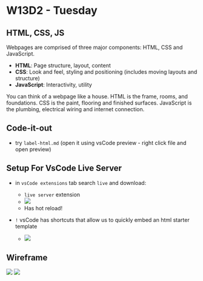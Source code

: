 # W13D2 - Tuesday

## HTML, CSS, JS

Webpages are comprised of three major components: HTML, CSS and JavaScript.

* **HTML**: Page structure, layout, content
* **CSS**: Look and feel, styling and positioning (includes moving layouts and structure)
* **JavaScript**: Interactivity, utility

You can think of a webpage like a house. HTML is the frame, rooms, and
foundations. CSS is the paint, flooring and finished surfaces. JavaScript is
the plumbing, electrical wiring and internet connection.

## Code-it-out
- try `label-html.md` (open it using vsCode preview - right click file and open preview)

## Setup For VsCode Live Server
- in `vsCode extensions` tab search `live` and download:
  - `live server` extension 
  - ![](https://i.imgur.com/p6VsA67.png)
  - Has hot reload!

- `!` vsCode has shortcuts that allow us to quickly embed an html starter template
  - ![](https://i.imgur.com/TQrxUKN.png)


## Wireframe
![](https://i.imgur.com/JrEQnBi.png)
![](https://i.imgur.com/9Sj38kZ.png)